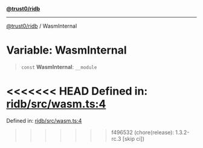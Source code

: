 [**@trust0/ridb**](../README.md)

***

[@trust0/ridb](../README.md) / WasmInternal

# Variable: WasmInternal

> `const` **WasmInternal**: `__module`

<<<<<<< HEAD
Defined in: [ridb/src/wasm.ts:4](https://github.com/trust0-project/RIDB/blob/95cbc5b53ed3fac8905847d17f3f95ff7c36dbcb/packages/ridb/src/wasm.ts#L4)
=======
Defined in: [ridb/src/wasm.ts:4](https://github.com/trust0-project/RIDB/blob/8f8fe2edeed75fca8df293b533a5cdcbd0518592/packages/ridb/src/wasm.ts#L4)
>>>>>>> f496532 (chore(release): 1.3.2-rc.3 [skip ci])
